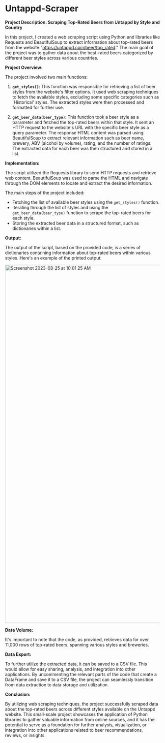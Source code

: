 # Untappd-Scraper

**Project Description: Scraping Top-Rated Beers from Untappd by Style and Country**

In this project, I created a web scraping script using Python and libraries like Requests and BeautifulSoup to extract information about top-rated beers from the website "https://untappd.com/beer/top_rated." The main goal of the project was to gather data about the best-rated beers categorized by different beer styles across various countries.

**Project Overview:**

The project involved two main functions:

1. **`get_styles()`**: This function was responsible for retrieving a list of beer styles from the website's filter options. It used web scraping techniques to fetch the available styles, excluding some specific categories such as 'Historical' styles. The extracted styles were then processed and formatted for further use.

2. **`get_beer_data(beer_type)`**: This function took a beer style as a parameter and fetched the top-rated beers within that style. It sent an HTTP request to the website's URL with the specific beer style as a query parameter. The response HTML content was parsed using BeautifulSoup to extract relevant information such as beer name, brewery, ABV (alcohol by volume), rating, and the number of ratings. The extracted data for each beer was then structured and stored in a list.

**Implementation:**

The script utilized the Requests library to send HTTP requests and retrieve web content. BeautifulSoup was used to parse the HTML and navigate through the DOM elements to locate and extract the desired information.

The main steps of the project included:
- Fetching the list of available beer styles using the `get_styles()` function.
- Iterating through the list of styles and using the `get_beer_data(beer_type)` function to scrape the top-rated beers for each style.
- Storing the extracted beer data in a structured format, such as dictionaries within a list.

**Output:**

The output of the script, based on the provided code, is a series of dictionaries containing information about top-rated beers within various styles. Here's an example of the printed output:

<img width="1164" alt="Screenshot 2023-08-25 at 10 01 25 AM" src="https://github.com/bennettnottingham/Untappd-Scraper/assets/65934399/4e1d6ab1-6950-4c2a-8079-383ba4536602">


**Data Volume:**

It's important to note that the code, as provided, retrieves data for over 11,000 rows of top-rated beers, spanning various styles and breweries.

**Data Export:**

To further utilize the extracted data, it can be saved to a CSV file. This would allow for easy sharing, analysis, and integration into other applications. By uncommenting the relevant parts of the code that create a DataFrame and save it to a CSV file, the project can seamlessly transition from data extraction to data storage and utilization.

**Conclusion:**

By utilizing web scraping techniques, the project successfully scraped data about the top-rated beers across different styles available on the Untappd website. This small-scale project showcases the application of Python libraries to gather valuable information from online sources, and it has the potential to serve as a foundation for further analysis, visualization, or integration into other applications related to beer recommendations, reviews, or insights.
